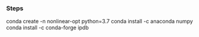 ### Steps

conda create -n nonlinear-opt python=3.7
conda install -c anaconda numpy
conda install -c conda-forge ipdb
